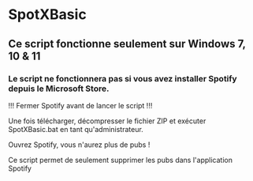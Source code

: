 # SpotXBasic

## Ce script fonctionne seulement sur Windows 7, 10 & 11

### Le script ne fonctionnera pas si vous avez installer Spotify depuis le Microsoft Store.

!!! Fermer Spotify avant de lancer le script !!!

Une fois télécharger, décompresser le fichier ZIP et exécuter SpotXBasic.bat en tant qu'administrateur.

Ouvrez Spotify, vous n'aurez plus de pubs !

Ce script permet de seulement supprimer les pubs dans l'application Spotify
